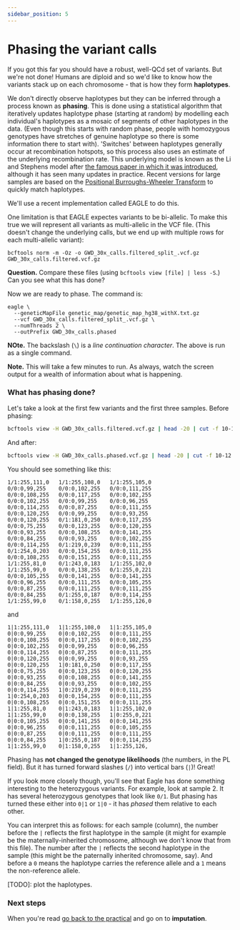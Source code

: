 ```yaml
---
sidebar_position: 5
---
```


# Phasing the variant calls

If you got this far you should have a robust, well-QCd set of variants. But we're not done! Humans
are diploid and so we'd like to know how the variants stack up on each chromosome - that is how
they form **haplotypes**.

We don't directly observe haplotypes but they can be inferred through a process known as
**phasing**. This is done using a statistical algorithm that iteratively updates haplotype phase
(starting at random) by modelling each individual's haplotypes as a mosaic of segments of other
haplotypes in the data. (Even though this starts with random phase, people with homozygous
genotypes have stretches of genuine haplotype so there is some information there to start with).
'Switches' between haplotypes generally occur at recombination hotspots, so this process also uses
an estimate of the underlying recombination rate. This underlying model is known as the Li and
Stephens model after [the famous paper in which it was
introduced](https://pubmed.ncbi.nlm.nih.gov/14704198/), although it has seen many updates in
practice. Recent versions for large samples are based on the [Positional Burroughs-Wheeler
Transform](https://www.ncbi.nlm.nih.gov/pmc/articles/PMC3998136/) to quickly match haplotypes.

We'll use a recent implementation called EAGLE to do this.

One limitation is that EAGLE expectes variants to be bi-allelic. To make this true we will
represent all variants as multi-allelic in the VCF file. (This doesn't change the underlying calls,
but we end up with multiple rows for each multi-allelic variant):

```
bcftools norm -m -Oz -o GWD_30x_calls.filtered_split_.vcf.gz GWD_30x_calls.filtered.vcf.gz
```

**Question.** Compare these files (using `bcftools view [file] | less -S`.)  Can you see what this has done?

Now we are ready to phase.  The command is:

```
eagle \
  --geneticMapFile genetic_map/genetic_map_hg38_withX.txt.gz
  --vcf GWD_30x_calls.filtered_split_.vcf.gz \
  --numThreads 2 \
  --outPrefix GWD_30x_calls.phased
```

**NOte.** The backslash (`\`) is a *line continuation character*.  The above is run as a single command.

**Note.** This will take a few minutes to run. As always, watch the screen output for a wealth of
information about what is happening.

### What has phasing done?

Let's take a look at the first few variants and the first three samples.  Before phasing:
```sh
bcftools view -H GWD_30x_calls.filtered.vcf.gz | head -20 | cut -f 10-12
```

And after:
```sh
bcftools view -H GWD_30x_calls.phased.vcf.gz | head -20 | cut -f 10-12
```

You should see something like this:
```
1/1:255,111,0	1/1:255,108,0	1/1:255,105,0
0/0:0,99,255	0/0:0,102,255	0/0:0,111,255
0/0:0,108,255	0/0:0,117,255	0/0:0,102,255
0/0:0,102,255	0/0:0,99,255	0/0:0,96,255
0/0:0,114,255	0/0:0,87,255	0/0:0,111,255
0/0:0,120,255	0/0:0,99,255	0/0:0,93,255
0/0:0,120,255	0/1:181,0,250	0/0:0,117,255
0/0:0,75,255	0/0:0,123,255	0/0:0,120,255
0/0:0,93,255	0/0:0,108,255	0/0:0,141,255
0/0:0,84,255	0/0:0,93,255	0/0:0,102,255
0/0:0,114,255	0/1:219,0,239	0/0:0,111,255
0/1:254,0,203	0/0:0,154,255	0/0:0,111,255
0/0:0,108,255	0/0:0,151,255	0/0:0,111,255
1/1:255,81,0	0/1:243,0,183	1/1:255,102,0
1/1:255,99,0	0/0:0,138,255	0/1:255,0,221
0/0:0,105,255	0/0:0,141,255	0/0:0,141,255
0/0:0,96,255	0/0:0,111,255	0/0:0,105,255
0/0:0,87,255	0/0:0,111,255	0/0:0,111,255
0/0:0,84,255	0/1:255,0,187	0/0:0,114,255
1/1:255,99,0	0/1:158,0,255	1/1:255,126,0
```

and
```
1|1:255,111,0	1|1:255,108,0	1|1:255,105,0
0|0:0,99,255	0|0:0,102,255	0|0:0,111,255
0|0:0,108,255	0|0:0,117,255	0|0:0,102,255
0|0:0,102,255	0|0:0,99,255	0|0:0,96,255
0|0:0,114,255	0|0:0,87,255	0|0:0,111,255
0|0:0,120,255	0|0:0,99,255	0|0:0,93,255
0|0:0,120,255	1|0:181,0,250	0|0:0,117,255
0|0:0,75,255	0|0:0,123,255	0|0:0,120,255
0|0:0,93,255	0|0:0,108,255	0|0:0,141,255
0|0:0,84,255	0|0:0,93,255	0|0:0,102,255
0|0:0,114,255	1|0:219,0,239	0|0:0,111,255
1|0:254,0,203	0|0:0,154,255	0|0:0,111,255
0|0:0,108,255	0|0:0,151,255	0|0:0,111,255
1|1:255,81,0	0|1:243,0,183	1|1:255,102,0
1|1:255,99,0	0|0:0,138,255	1|0:255,0,221
0|0:0,105,255	0|0:0,141,255	0|0:0,141,255
0|0:0,96,255	0|0:0,111,255	0|0:0,105,255
0|0:0,87,255	0|0:0,111,255	0|0:0,111,255
0|0:0,84,255	1|0:255,0,187	0|0:0,114,255
1|1:255,99,0	0|1:158,0,255	1|1:255,126,
```

Phasing has **not changed the genotype likelihoods** (the numbers, in the PL field). But it has
turned forward slashes (`/`) into vertical bars (`|`)!  Great!

If you look more closely though, you'll see that Eagle has done something interesting to the
heterozygous variants. For example, look at sample 2. It has several heterozygous genotypes that
look like `0/1`. But phasing has turned these either into `0|1` or `1|0` - it has *phased* them
relative to each other.

You can interpret this as follows: for each sample (column), the number before the `|` reflects the
first haplotype in the sample (it might for example be the maternally-inherited chromosome,
although we don't know that from this file). The number after the `|` reflects the second haplotype
in the sample (this might be the paternally inherited chromosome, say). And before a `0` means the
haplotype carries the reference allele and a `1` means the non-reference allele.

[TODO]: plot the haplotypes.

### Next steps

When you're read [go back to the practical](README.md#steps-in-the-practical) and go on to **imputation**.

